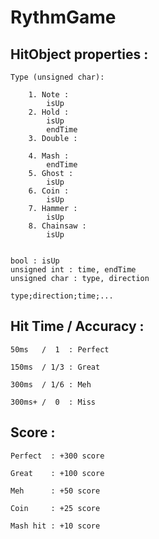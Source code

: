 # RythmGame

## HitObject properties :

	Type (unsigned char):

		1. Note :
			isUp
		2. Hold :
			isUp
			endTime
		3. Double :

		4. Mash :
			endTime
		5. Ghost :
			isUp
		6. Coin :
			isUp
		7. Hammer :
			isUp
		8. Chainsaw :
			isUp


	bool : isUp
	unsigned int : time, endTime
	unsigned char : type, direction

	type;direction;time;...

## Hit Time / Accuracy :

	50ms   /  1  : Perfect

	150ms  / 1/3 : Great

	300ms  / 1/6 : Meh

	300ms+ /  0  : Miss

## Score :

	Perfect  : +300 score

	Great    : +100 score

	Meh      : +50 score

	Coin     : +25 score

	Mash hit : +10 score